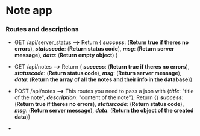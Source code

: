 # Note app

### Routes and descriptions

* GET /api/server_status *****-->***** Return { *****success*****: (**Return true if theres no errors**), *****statuscode*****: (**Return status code**), *****msg*****: (**Return server message**), *****data*****: (**Return empty object**) }

* GET /api/notes *****-->***** Return { *****success*****: (**Return true if theres no errors**), *****statuscode*****: (**Return status code**), *****msg*****: (**Return server message**), *****data*****: (**Return the array of all the notes and their info in the database**)}

* POST /api/notes *****-->***** This routes you need to pass a json with {*****title*****:  "title of the note", *****description*****: "content of the note"}; Return {{ *****success*****: (**Return true if theres no errors**), *****statuscode*****: (**Return status code**), *****msg*****: (**Return server message**), *****data*****: (**Return the object of the created data**)}

*
